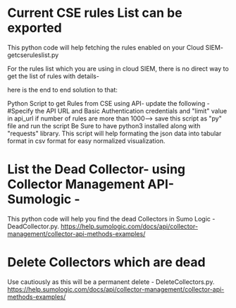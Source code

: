 # Current CSE rules List can be exported
This python code will help fetching the rules enabled on your Cloud SIEM- getcseruleslist.py

For the rules list which you are using in cloud SIEM, there is no direct way to get the list of rules with details- 

here is the end to end solution to that:

Python Script to get Rules from CSE using API- update the following - 
#Specify the API URL and Basic Authentication credentials and "limit" value in api_url if number of rules are more than 1000--> save this script as "py" file and run the script
Be Sure to have python3 installed along with "requests" library. 
This script will help formating the json data into tabular format in csv format for easy normalized visualization.

# List the Dead Collector- using Collector Management API- Sumologic - 
This python code will help you find the dead Collectors in Sumo Logic - DeadCollector.py.
https://help.sumologic.com/docs/api/collector-management/collector-api-methods-examples/

# Delete Collectors which are dead
Use cautiously as this will be a permanent delete - DeleteCollectors.py.
https://help.sumologic.com/docs/api/collector-management/collector-api-methods-examples/
